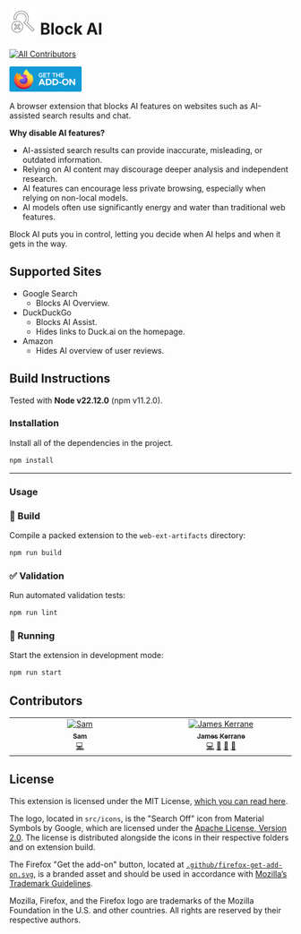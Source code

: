 # ![Block AI Logo](src/icons/ai_off_light.svg) Block AI
<!-- ALL-CONTRIBUTORS-BADGE:START - Do not remove or modify this section -->
[![All Contributors](https://img.shields.io/badge/all_contributors-2-orange.svg?style=flat-square)](#contributors-)
<!-- ALL-CONTRIBUTORS-BADGE:END -->

[<img src=".github/firefox-get-add-on.svg" width="129" height="45">](https://addons.mozilla.org/firefox/addon/block-ai)

A browser extension that blocks AI features on websites such as AI-assisted search results and chat.

**Why disable AI features?**

* AI-assisted search results can provide inaccurate, misleading, or outdated information.
* Relying on AI content may discourage deeper analysis and independent research.
* AI features can encourage less private browsing, especially when relying on non-local models.
* AI models often use significantly energy and water than traditional web features.

Block AI puts you in control, letting you decide when AI helps and when it gets in the way.

## Supported Sites

* Google Search
  * Blocks AI Overview.
* DuckDuckGo
  * Blocks AI Assist.
  * Hides links to Duck.ai on the homepage.
* Amazon
  * Hides AI overview of user reviews.

## Build Instructions

Tested with **Node v22.12.0** (npm v11.2.0).

### Installation

Install all of the dependencies in the project.

```sh
npm install
```

---

### Usage

### 🔨 Build

Compile a packed extension to the `web-ext-artifacts` directory:

```sh
npm run build
```

### ✅ Validation

Run automated validation tests:

```sh
npm run lint
```

### 🚀 Running

Start the extension in development mode:

```sh
npm run start
```

## Contributors

<!-- ALL-CONTRIBUTORS-LIST:START - Do not remove or modify this section -->
<!-- prettier-ignore-start -->
<!-- markdownlint-disable -->
<table>
  <tbody>
    <tr>
      <td align="center" valign="top" width="14.28%"><a href="https://github.com/TehhX"><img src="https://avatars.githubusercontent.com/u/156055395?v=4?s=100" width="100px;" alt="Sam"/><br /><sub><b>Sam</b></sub></a><br /><a href="https://github.com/thatrobotdev/block-ai/commits?author=TehhX" title="Code">💻</a></td>
      <td align="center" valign="top" width="14.28%"><a href="https://github.com/thatrobotdev"><img src="https://avatars.githubusercontent.com/u/18013689?v=4?s=100" width="100px;" alt="James Kerrane"/><br /><sub><b>James Kerrane</b></sub></a><br /><a href="https://github.com/thatrobotdev/block-ai/commits?author=thatrobotdev" title="Code">💻</a> <a href="https://github.com/thatrobotdev/block-ai/commits?author=thatrobotdev" title="Documentation">📖</a> <a href="#design-thatrobotdev" title="Design">🎨</a> <a href="https://github.com/thatrobotdev/block-ai/pulls?q=is%3Apr+reviewed-by%3Athatrobotdev" title="Reviewed Pull Requests">👀</a></td>
    </tr>
  </tbody>
</table>

<!-- markdownlint-restore -->
<!-- prettier-ignore-end -->

<!-- ALL-CONTRIBUTORS-LIST:END -->
<!-- prettier-ignore-start -->
<!-- markdownlint-disable -->

<!-- markdownlint-restore -->
<!-- prettier-ignore-end -->

<!-- ALL-CONTRIBUTORS-LIST:END -->

## License

This extension is licensed under the MIT License, [which you can read here](LICENSE).

The logo, located in `src/icons`, is the "Search Off" icon from Material Symbols by Google, which are licensed under the [Apache License, Version 2.0](https://www.apache.org/licenses/LICENSE-2.0.html). The license is distributed alongside the icons in their respective folders and on extension build.

The Firefox "Get the add-on" button, located at [`.github/firefox-get-add-on.svg`](.github/firefox-get-add-on.svg), is a branded asset and should be used in accordance with [Mozilla’s Trademark Guidelines](https://www.mozilla.org/en-US/foundation/trademarks/policy/).

Mozilla, Firefox, and the Firefox logo are trademarks of the Mozilla Foundation in the U.S. and other countries. All rights are reserved by their respective authors.
